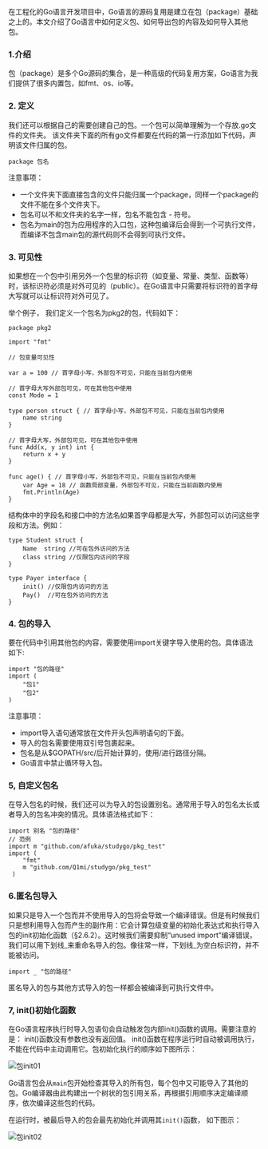 在工程化的Go语言开发项目中，Go语言的源码复用是建立在包（package）基础之上的。本文介绍了Go语言中如何定义包、如何导出包的内容及如何导入其他包。
### 1.介绍
包（package）是多个Go源码的集合，是一种高级的代码复用方案，Go语言为我们提供了很多内置包，如fmt、os、io等。
### 2. 定义
我们还可以根据自己的需要创建自己的包。一个包可以简单理解为一个存放.go文件的文件夹。 该文件夹下面的所有go文件都要在代码的第一行添加如下代码，声明该文件归属的包。
```
package 包名
```
注意事项：
- 一个文件夹下面直接包含的文件只能归属一个package，同样一个package的文件不能在多个文件夹下。
- 包名可以不和文件夹的名字一样，包名不能包含 - 符号。
- 包名为main的包为应用程序的入口包，这种包编译后会得到一个可执行文件，而编译不包含main包的源代码则不会得到可执行文件。

### 3. 可见性
如果想在一个包中引用另外一个包里的标识符（如变量、常量、类型、函数等）时，该标识符必须是对外可见的（public）。在Go语言中只需要将标识符的首字母大写就可以让标识符对外可见了。

举个例子， 我们定义一个包名为pkg2的包，代码如下：
```
package pkg2

import "fmt"

// 包变量可见性

var a = 100 // 首字母小写，外部包不可见，只能在当前包内使用

// 首字母大写外部包可见，可在其他包中使用
const Mode = 1

type person struct { // 首字母小写，外部包不可见，只能在当前包内使用
	name string
}

// 首字母大写，外部包可见，可在其他包中使用
func Add(x, y int) int {
	return x + y
}

func age() { // 首字母小写，外部包不可见，只能在当前包内使用
	var Age = 18 // 函数局部变量，外部包不可见，只能在当前函数内使用
	fmt.Println(Age)
}
```
结构体中的字段名和接口中的方法名如果首字母都是大写，外部包可以访问这些字段和方法。例如：
```
type Student struct {
	Name  string //可在包外访问的方法
	class string //仅限包内访问的字段
}

type Payer interface {
	init() //仅限包内访问的方法
	Pay()  //可在包外访问的方法
}
```

### 4. 包的导入
要在代码中引用其他包的内容，需要使用import关键字导入使用的包。具体语法如下:
```
import "包的路径"
import (
    "包1"
    "包2"
)
```
注意事项：
- import导入语句通常放在文件开头包声明语句的下面。
- 导入的包名需要使用双引号包裹起来。
- 包名是从$GOPATH/src/后开始计算的，使用/进行路径分隔。
- Go语言中禁止循环导入包。

### 5, 自定义包名
在导入包名的时候，我们还可以为导入的包设置别名。通常用于导入的包名太长或者导入的包名冲突的情况。具体语法格式如下：
```
import 别名 "包的路径"
// 范例
import m "github.com/afuka/studygo/pkg_test"
import (
    "fmt"
    m "github.com/Q1mi/studygo/pkg_test"
 )
```
### 6.匿名包导入
如果只是导入一个包而并不使用导入的包将会导致一个编译错误。但是有时候我们只是想利用导入包而产生的副作用：它会计算包级变量的初始化表达式和执行导入包的init初始化函数（§2.6.2）。这时候我们需要抑制“unused import”编译错误，我们可以用下划线_来重命名导入的包。像往常一样，下划线_为空白标识符，并不能被访问。
```
import _ "包的路径"
```
匿名导入的包与其他方式导入的包一样都会被编译到可执行文件中。

### 7, init()初始化函数
在Go语言程序执行时导入包语句会自动触发包内部init()函数的调用。需要注意的是： init()函数没有参数也没有返回值。 init()函数在程序运行时自动被调用执行，不能在代码中主动调用它。包初始化执行的顺序如下图所示：

![包init01](/Users/afuka/Documents/Typora/Go/assert/包init01.png)

Go语言包会从`main`包开始检查其导入的所有包，每个包中又可能导入了其他的包。Go编译器由此构建出一个树状的包引用关系，再根据引用顺序决定编译顺序，依次编译这些包的代码。

在运行时，被最后导入的包会最先初始化并调用其`init()`函数， 如下图示：

![包init02](/Users/afuka/Documents/Typora/Go/assert/包init02.png)













